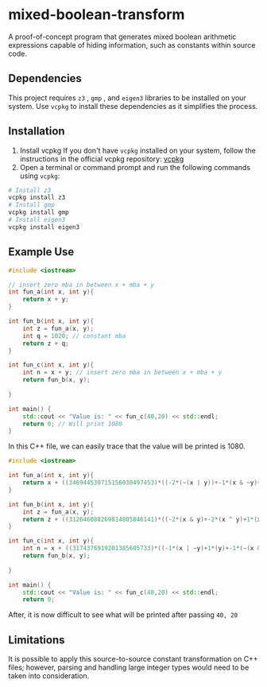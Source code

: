 
# mixed-boolean-transform
A proof-of-concept program that generates mixed boolean arithmetic expressions capable of hiding information, such as constants within source code.


## Dependencies 
This project requires `z3` , `gmp` , and `eigen3` libraries to be installed on your system. Use `vcpkg` to install these dependencies as it simplifies the process. 

## Installation  

1. Install vcpkg If you don't have `vcpkg` installed on your system, follow the instructions in the official vcpkg repository: [vcpkg](https://github.com/microsoft/vcpkg)
2.  Open a terminal or command prompt and run the following commands using `vcpkg`: 
  
```bash 
# Install z3 
vcpkg install z3 
# Install gmp 
vcpkg install gmp
# Install eigen3
vcpkg install eigen3
```
## Example Use
```cpp
#include <iostream>

// insert zero mba in between x + mba + y
int fun_a(int x, int y){
	return x + y;  
}

int fun_b(int x, int y){
	int z = fun_a(x, y);
	int q = 1020; // constant mba 
	return z + q; 
}

int fun_c(int x, int y){
	int n = x + y; // insert zero mba in between x + mba + y
	return fun_b(x, y); 
	
}

int main() {
	std::cout << "Value is: " << fun_c(40,20) << std::endl;  
	return 0; // Will print 1080
}
```
In this C++ file, we can easily trace that the value will be printed is 1080.

```cpp
#include <iostream>

int fun_a(int x, int y){
    return x + ((346944530715156030497453)*((-2*(~(x | y))+-1*(x & ~y)+1*(~y)+1*(~(x | y)))+(308924813101144738138186))+(285590800713089855787518))%2**79 + y;
}

int fun_b(int x, int y){
    int z = fun_a(x, y);
    return z + ((312646088269814805846141)*((-2*(x & y)+-2*(x ^ y)+1*(x | y)+1*(x | y))+(223327974010260293607636064))+(539947916355369829107996))%2**79; 
}

int fun_c(int x, int y){
    int n = x + ((3174376919201385605733)*((-1*(x | ~y)+1*(y)+-1*(~(x & y))+2*(~y))+(151660436265643080081342))+(589456583812029285273098))%2**79 + y;
    return fun_b(x, y);
    
}

int main() {
    std::cout << "Value is: " << fun_c(40,20) << std::endl;  
    return 0;
```
After, it is now difficult to see what will be printed after passing `40, 20`

## Limitations
It is possible to apply this source-to-source constant transformation on C++ files; however, parsing and handling large integer types would need to be taken into consideration.




